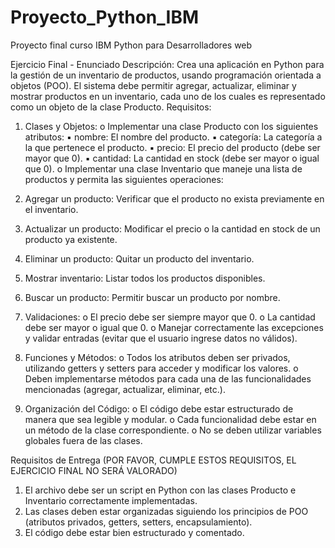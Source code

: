 # Proyecto_Python_IBM
Proyecto final curso IBM Python para Desarrolladores web

Ejercicio Final - Enunciado
Descripción: Crea una aplicación en Python para la gestión de un inventario de
productos, usando programación orientada a objetos (POO). El sistema debe
permitir agregar, actualizar, eliminar y mostrar productos en un inventario, cada uno
de los cuales es representado como un objeto de la clase Producto.
Requisitos:
1. Clases y Objetos:
o Implementar una clase Producto con los siguientes atributos:
▪ nombre: El nombre del producto.
▪ categoría: La categoría a la que pertenece el producto.
▪ precio: El precio del producto (debe ser mayor que 0).
▪ cantidad: La cantidad en stock (debe ser mayor o igual que 0).
o Implementar una clase Inventario que maneje una lista de
productos y permita las siguientes operaciones:

1. Agregar un producto: Verificar que el producto no exista previamente en el
inventario.
2. Actualizar un producto: Modificar el precio o la cantidad en stock de un
producto ya existente.
3. Eliminar un producto: Quitar un producto del inventario.
4. Mostrar inventario: Listar todos los productos disponibles.
5. Buscar un producto: Permitir buscar un producto por nombre.
2. Validaciones:
o El precio debe ser siempre mayor que 0.
o La cantidad debe ser mayor o igual que 0.
o Manejar correctamente las excepciones y validar entradas (evitar
que el usuario ingrese datos no válidos).

3. Funciones y Métodos:
o Todos los atributos deben ser privados, utilizando getters y setters
para acceder y modificar los valores.
o Deben implementarse métodos para cada una de las
funcionalidades mencionadas (agregar, actualizar, eliminar, etc.).

4. Organización del Código:
o El código debe estar estructurado de manera que sea legible y
modular.
o Cada funcionalidad debe estar en un método de la clase
correspondiente.
o No se deben utilizar variables globales fuera de las clases.

Requisitos de Entrega (POR FAVOR, CUMPLE ESTOS REQUISITOS, EL
EJERCICIO FINAL NO SERÁ VALORADO)
1. El archivo debe ser un script en Python con las clases Producto e
Inventario correctamente implementadas.
2. Las clases deben estar organizadas siguiendo los principios de POO
(atributos privados, getters, setters, encapsulamiento).
3. El código debe estar bien estructurado y comentado.

